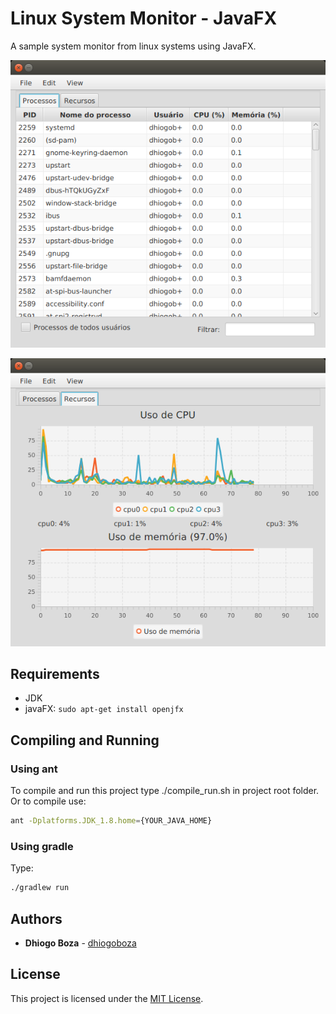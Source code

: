# Linux System Monitor - JavaFX

A sample system monitor from linux systems using JavaFX.

![Picture 1](screenshots/picture01.png "Processes")

![Picture 2](screenshots/picture02.png "Resources")


## Requirements

- JDK
- javaFX: `sudo apt-get install openjfx`

## Compiling and Running

### Using ant
To compile and run this project type ./compile_run.sh in project root folder. Or to compile use:

```bash
ant -Dplatforms.JDK_1.8.home={YOUR_JAVA_HOME}
```

### Using gradle
Type:
```bash
./gradlew run
```

## Authors

* **Dhiogo Boza** - [dhiogoboza](https://github.com/dhiogoboza)


## License

This project is licensed under the [MIT License](https://opensource.org/licenses/MIT).
